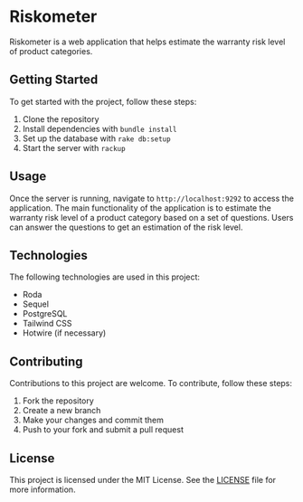 # Riskometer

Riskometer is a web application that helps estimate the warranty risk level of product categories.

## Getting Started

To get started with the project, follow these steps:

1. Clone the repository
2. Install dependencies with `bundle install`
3. Set up the database with `rake db:setup`
4. Start the server with `rackup`

## Usage

Once the server is running, navigate to `http://localhost:9292` to access the application. The main functionality of the application is to estimate the warranty risk level of a product category based on a set of questions. Users can answer the questions to get an estimation of the risk level.

## Technologies

The following technologies are used in this project:

- Roda
- Sequel
- PostgreSQL
- Tailwind CSS
- Hotwire (if necessary)

## Contributing

Contributions to this project are welcome. To contribute, follow these steps:

1. Fork the repository
2. Create a new branch
3. Make your changes and commit them
4. Push to your fork and submit a pull request

## License

This project is licensed under the MIT License. See the [LICENSE](LICENSE) file for more information.
